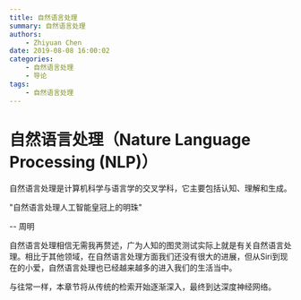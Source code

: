 ```yaml
---
title: 自然语言处理
summary: 自然语言处理
authors:
    - Zhiyuan Chen
date: 2019-08-08 16:00:02
categories: 
    - 自然语言处理
    - 导论
tags:
    - 自然语言处理
---
```


# 自然语言处理（Nature Language Processing (NLP)）

自然语言处理是计算机科学与语言学的交叉学科，它主要包括认知、理解和生成。

"自然语言处理人工智能皇冠上的明珠"

-- 周明

自然语言处理相信无需我再赘述，广为人知的图灵测试实际上就是有关自然语言处理。相比于其他领域，在自然语言处理方面我们还没有很大的进展，但从Siri到现在的小爱，自然语言处理也已经越来越多的进入我们的生活当中。

与往常一样，本章节将从传统的检索开始逐渐深入，最终到达深度神经网络。
